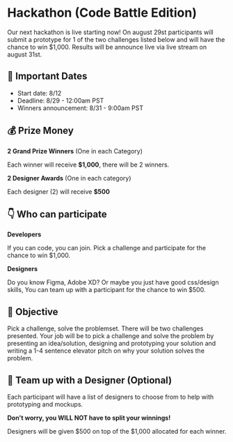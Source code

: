 # Hackathon (Code Battle Edition)

Our next hackathon is live starting now! On august 29st participants will submit a prototype for 1 of the two challenges listed below and will have the chance to win $1,000. Results will be announce live via live stream on august 31st.

## :calendar: Important Dates

- Start date: 8/12
- Deadline: 8/29 - 12:00am PST
- Winners announcement: 8/31 - 9:00am PST
  
## 💰 Prize Money

**2 Grand Prize Winners** (One in each Category)

Each winner will receive **$1,000**, there will be 2 winners.

**2 Designer Awards** (One in each category)

Each designer (2) will receive **$500**

## 👇 Who can participate

**Developers**

If you can code, you can join. Pick a challenge and participate for the chance to win $1,000.

**Designers**

Do you know Figma, Adobe XD? Or maybe you just have good css/design skills, You can team up with a participant for the chance to win $500.

## 🎯 Objective

Pick a challenge, solve the problemset. There will be two challenges presented. Your job will be to pick a challenge and solve the problem by presenting an idea/solution, designing and prototyping your solution and writing a 1-4 sentence elevator pitch on why your solution solves the problem.

## 🎨 Team up with a Designer (Optional)

Each participant will have a list of designers to choose from to help with prototyping and mockups. 

**Don't worry, you WILL NOT have to split your winnings!**

Designers will be given $500 on top of the $1,000 allocated for each winner.